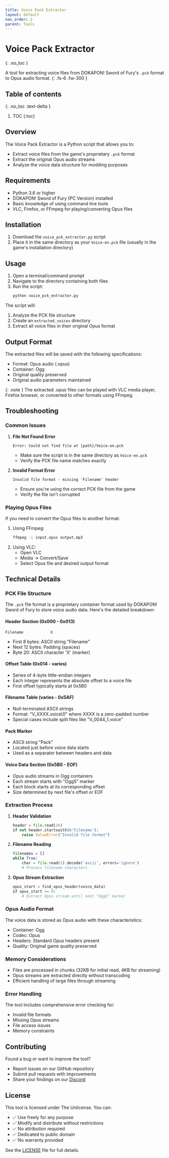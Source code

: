 ```yaml
---
title: Voice Pack Extractor
layout: default
nav_order: 2
parent: Tools
---
```


# Voice Pack Extractor
{: .no_toc }

A tool for extracting voice files from DOKAPON! Sword of Fury's `.pck` format to Opus audio format.
{: .fs-6 .fw-300 }

## Table of contents
{: .no_toc .text-delta }

1. TOC
{:toc}

## Overview

The Voice Pack Extractor is a Python script that allows you to:
- Extract voice files from the game's proprietary `.pck` format
- Extract the original Opus audio streams
- Analyze the voice data structure for modding purposes

## Requirements

- Python 3.6 or higher
- DOKAPON! Sword of Fury (PC Version) installed
- Basic knowledge of using command line tools
- VLC, Firefox, or FFmpeg for playing/converting Opus files

## Installation

1. Download the `voice_pck_extractor.py` script
2. Place it in the same directory as your `Voice-en.pck` file (usually in the game's installation directory)

## Usage

1. Open a terminal/command prompt
2. Navigate to the directory containing both files
3. Run the script:
   ```bash
   python voice_pck_extractor.py
   ```

The script will:
1. Analyze the PCK file structure
2. Create an `extracted_voices` directory
3. Extract all voice files in their original Opus format

## Output Format

The extracted files will be saved with the following specifications:
- Format: Opus audio (.opus)
- Container: Ogg
- Original quality preserved
- Original audio parameters maintained

{: .note }
The extracted .opus files can be played with VLC media player, Firefox browser, or converted to other formats using FFmpeg.

## Troubleshooting

### Common Issues

1. **File Not Found Error**
   ```
   Error: Could not find file at [path]/Voice-en.pck
   ```
   - Make sure the script is in the same directory as `Voice-en.pck`
   - Verify the PCK file name matches exactly

2. **Invalid Format Error**
   ```
   Invalid file format - missing 'Filename' header
   ```
   - Ensure you're using the correct PCK file from the game
   - Verify the file isn't corrupted

### Playing Opus Files

If you need to convert the Opus files to another format:
1. Using FFmpeg:
   ```bash
   ffmpeg -i input.opus output.mp3
   ```
2. Using VLC:
   - Open VLC
   - Media -> Convert/Save
   - Select Opus file and desired output format

## Technical Details

### PCK File Structure
The `.pck` file format is a proprietary container format used by DOKAPON! Sword of Fury to store voice audio data. Here's the detailed breakdown:

#### Header Section (0x000 - 0x013)
```
Filename            X
```
- First 8 bytes: ASCII string "Filename"
- Next 12 bytes: Padding (spaces)
- Byte 20: ASCII character 'X' (marker)

#### Offset Table (0x014 - varies)
- Series of 4-byte little-endian integers
- Each integer represents the absolute offset to a voice file
- First offset typically starts at 0x5B0

#### Filename Table (varies - 0x5AF)
- Null-terminated ASCII strings
- Format: "V_XXXX.voice\0" where XXXX is a zero-padded number
- Special cases include split files like "V_0044_1.voice"

#### Pack Marker
- ASCII string "Pack"
- Located just before voice data starts
- Used as a separator between headers and data

#### Voice Data Section (0x5B0 - EOF)
- Opus audio streams in Ogg containers
- Each stream starts with "OggS" marker
- Each block starts at its corresponding offset
- Size determined by next file's offset or EOF

### Extraction Process

1. **Header Validation**
   ```python
   header = file.read(16)
   if not header.startswith(b'Filename'):
       raise ValueError("Invalid file format")
   ```

2. **Filename Reading**
   ```python
   filenames = []
   while True:
       char = file.read(1).decode('ascii', errors='ignore')
       # Process filename characters
   ```

3. **Opus Stream Extraction**
   ```python
   opus_start = find_opus_header(voice_data)
   if opus_start >= 0:
       # Extract Opus stream until next "OggS" marker
   ```

### Opus Audio Format

The voice data is stored as Opus audio with these characteristics:
- Container: Ogg
- Codec: Opus
- Headers: Standard Opus headers present
- Quality: Original game quality preserved

### Memory Considerations

- Files are processed in chunks (32KB for initial read, 4KB for streaming)
- Opus streams are extracted directly without transcoding
- Efficient handling of large files through streaming

### Error Handling

The tool includes comprehensive error checking for:
- Invalid file formats
- Missing Opus streams
- File access issues
- Memory constraints

## Contributing

Found a bug or want to improve the tool? 
- Report issues on our GitHub repository
- Submit pull requests with improvements
- Share your findings on our [Discord](https://discord.gg/HCrYwScDg5)

## License

This tool is licensed under The Unlicense. You can:
- ✅ Use freely for any purpose
- ✅ Modify and distribute without restrictions
- ✅ No attribution required
- ✅ Dedicated to public domain
- ✅ No warranty provided

See the [LICENSE](https://github.com/DiNaSoR/dokaponsof/blob/main/LICENSE) file for full details.